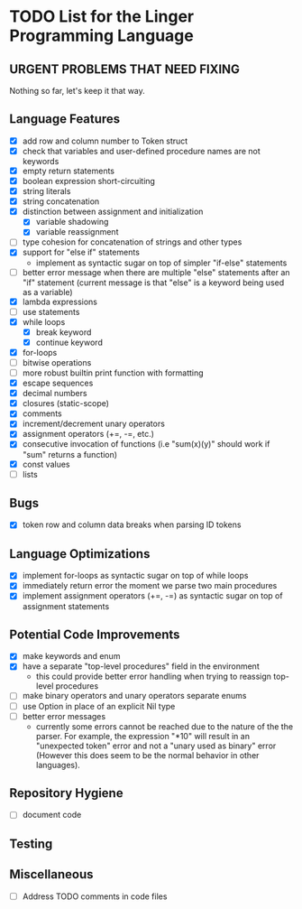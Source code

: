 # TODO List for the Linger Programming Language

## URGENT PROBLEMS THAT NEED FIXING

Nothing so far, let's keep it that way.

## Language Features

- [x] add row and column number to Token struct
- [x] check that variables and user-defined procedure names are not keywords
- [x] empty return statements
- [x] boolean expression short-circuiting
- [x] string literals
- [x] string concatenation
- [x] distinction between assignment and initialization
  - [x] variable shadowing
  - [x] variable reassignment
- [ ] type cohesion for concatenation of strings and other types
- [x] support for "else if" statements
  - implement as syntactic sugar on top of simpler "if-else" statements
- [ ] better error message when there are multiple "else" statements after an
      "if" statement (current message is that "else" is a keyword being used as
      a variable)
- [x] lambda expressions
- [ ] use statements
- [x] while loops
  - [x] break keyword
  - [x] continue keyword
- [x] for-loops
- [ ] bitwise operations
- [ ] more robust builtin print function with formatting
- [x] escape sequences
- [x] decimal numbers
- [x] closures (static-scope)
- [x] comments
- [x] increment/decrement unary operators
- [x] assignment operators (+=, -=, etc.)
- [x] consecutive invocation of functions (i.e "sum(x)(y)" should work if "sum"
      returns a function)
- [x] const values
- [ ] lists

## Bugs

- [x] token row and column data breaks when parsing ID tokens

## Language Optimizations

- [x] implement for-loops as syntactic sugar on top of while loops
- [x] immediately return error the moment we parse two main procedures
- [x] implement assignment operators (+=, -=) as syntactic sugar on top of assignment statements

## Potential Code Improvements

- [x] make keywords and enum
- [x] have a separate "top-level procedures" field in the environment
  - this could provide better error handling when trying to reassign top-level procedures
- [ ] make binary operators and unary operators separate enums
- [ ] use Option<Value> in place of an explicit Nil type
- [ ] better error messages
  - currently some errors cannot be reached due to the nature of the
      the parser. For example, the expression "*10" will result in an
      "unexpected token" error and not a "unary used as binary" error (However
      this does seem to be the normal behavior in other languages).

## Repository Hygiene

- [ ] document code

## Testing

## Miscellaneous

- [ ] Address TODO comments in code files
